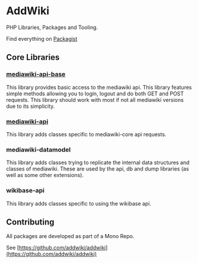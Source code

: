 # AddWiki

PHP Libraries, Packages and Tooling.

Find everything on [Packagist](https://packagist.org/packages/addwiki/)

## Core Libraries

### [mediawiki-api-base](./mediawiki-api-base)

This library provides basic access to the mediawiki api. This library features simple methods allowing you to login, logout and do both GET and POST requests. This library should work with most if not all mediawiki versions due to its simplicity.

### [mediawiki-api](./mediawiki-api)

This library adds classes specific to mediawiki-core api requests.

### mediawiki-datamodel

This library adds classes trying to replicate the internal data structures and classes of mediawiki. These are used by the api, db and dump libraries (as well as some other extensions).

### wikibase-api

This library adds classes specific to using the wikibase api.

## Contributing

All packages are developed as part of a Mono Repo.

See [https://github.com/addwiki/addwiki](https://github.com/addwiki/addwiki)